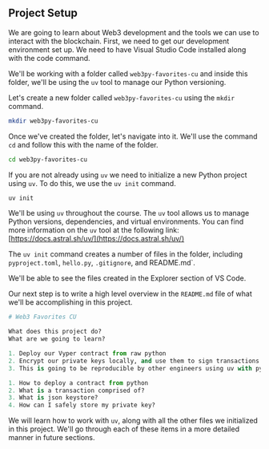 ## Project Setup

We are going to learn about Web3 development and the tools we can use to interact with the blockchain. First, we need to get our development environment set up. We need to have Visual Studio Code installed along with the code command.

We'll be working with a folder called `web3py-favorites-cu` and inside this folder, we'll be using the `uv` tool to manage our Python versioning.

Let's create a new folder called `web3py-favorites-cu` using the `mkdir` command.

```bash
mkdir web3py-favorites-cu
```

Once we've created the folder, let's navigate into it. We'll use the command `cd` and follow this with the name of the folder.

```bash
cd web3py-favorites-cu
```

If you are not already using `uv` we need to initialize a new Python project using `uv`. To do this, we use the `uv init` command.

```bash
uv init
```

We'll be using `uv` throughout the course. The `uv` tool allows us to manage Python versions, dependencies, and virtual environments. You can find more information on the `uv` tool at the following link: [https://docs.astral.sh/uv/](https://docs.astral.sh/uv/)

The `uv init` command creates a number of files in the folder, including `pyproject.toml`, `hello.py`, `.gitignore`, and README.md`.

We'll be able to see the files created in the Explorer section of VS Code.

Our next step is to write a high level overview in the `README.md` file of what we'll be accomplishing in this project.

```python
# Web3 Favorites CU

What does this project do?
What are we going to learn?

1. Deploy our Vyper contract from raw python
2. Encrypt our private keys locally, and use them to sign transactions
3. This is going to be reproducible by other engineers using uv with python

1. How to deploy a contract from python
2. What is a transaction comprised of?
3. What is json keystore?
4. How can I safely store my private key?

```

We will learn how to work with `uv`, along with all the other files we initialized in this project. We'll go through each of these items in a more detailed manner in future sections.
